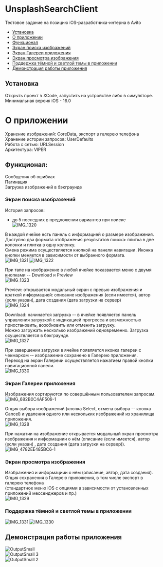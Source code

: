 # UnsplashSearchClient
Тестовое задание на позицию iOS-разработчика-интерна в Avito

* [Установка](#установка)
* [О приложении](#о-приложении)
* [Функционал](#функционал)
* [Экран поиска изображений](#экран-поиска-изображений)
* [Экран Галереи приложения](#экран-галереи-приложения)
* [Экран просмотра изображения](#экран-просмотра-изображения)
* [Поддержка тёмной и светлой темы в приложении](#поддержка-тёмной-и-светлой-темы-в-приложении)
* [Демонстрация работы приложения](#демонстрация-работы-приложения)

## Установка
Открыть проект в XCode, запустить на устройстве либо в симуляторе.\
Минимальная версия iOS - 16.0


# О приложении
Хранение изображений: CoreData, экспорт в галерею телефона\
Хранение истории запросов: UserDefaults\
Работа с сетью: URLSession\
Архитектура: VIPER

## Функционал:
Сообщения об ошибках\
Пагинация\
Загрузка изображений в бэкграунде

### Экран поиска изображений
История запросов: 
* до 5 последних в предложении вариантов при поиске\
![IMG_1320](https://github.com/user-attachments/assets/34d4f240-f74f-4c3c-a107-a52c77234f50)

В каждой ячейке есть панель с информацией о размере изображения.\
Доступно два формата отображения результатов поиска: плитка в две колонки и плитка в одну колонку.\
Смена режима осуществляется кнопкой на панели навигации. Иконка кнопки меняется в зависимости от выбранного формата.\
![IMG_1321](https://github.com/user-attachments/assets/86848f6e-357f-476f-b170-a08036d946ad) ![IMG_1322](https://github.com/user-attachments/assets/58851f89-0438-4ebd-b4fd-ef08cfab51a2)

При тапе на изображение в любой ячейке показвается меню с двумя кнопками -- Download и Preview\
![IMG_1323](https://github.com/user-attachments/assets/bad965f2-d251-4f9e-bb60-8590b212e75e)

Preview: открывается модальный экран с превью изображения и краткой информацией: описание изображения (если имеется), автор (если указан), дата создания (дата загрузки на сервер)\
![IMG_1324](https://github.com/user-attachments/assets/c4ed5ccc-eb04-402b-9198-41b547019e27)

Download: начинается загрузка -- в ячейке появляется панель управления загрузкой с индикацией прогресса и возможностью приостановить, возобновить или отменить загрузку.\
Можно загружать несколько изображений одновременно. Загрузка осуществляется в бэкграунде.\
![IMG_1327](https://github.com/user-attachments/assets/7e68b149-1b49-4514-97d9-086477f4c928)

При завершении загрузки в ячейке появляется иконка галереи с чекмарком -- изображение сохранено в Галерею приложения.\
Переход на экран Галереии осуществляется нажатием правой кнопки навигационной панели.\
![IMG_1330](https://github.com/user-attachments/assets/9815589d-e44a-4ef5-bed6-590d25561e3a)

### Экран Галереи приложения
Изображения сортируются по совершённым пользователем запросам.\
![IMG_682B0C4AF509-1](https://github.com/user-attachments/assets/c703e288-0807-41a5-8dfd-23b4e62e8f1a)

Опция выбора изображений (кнопка Select, отмена выбора -- кнопка Cancel) и удаления одного или нескольких изображений из хранилища приложения.\
![IMG_1328](https://github.com/user-attachments/assets/408c9a6c-cff6-4171-bf1c-ab8f9027c12c)

При нажатии на изображение открывается модальный экран просмотра изображения и информациии о нём (описание (если имеется), автор (если указан) , дата создания (дата загрузки на сервер)).\
![IMG_4782EE485BC6-1](https://github.com/user-attachments/assets/3915cd85-9ced-4149-ace1-c1063293d2c4)

### Экран просмотра изображения 
Изображения и информациии о нём (описание, автор, дата создания).\
Опция сохранения в Галерею приложения, в том числе экспорт в галерею телефона\
(стандартное меню iOS с опциями в зависимости от установленных приложений мессенджеров и пр.)\
![IMG_1329](https://github.com/user-attachments/assets/e4b99955-0e7f-4d26-8d52-bd435a47f1d4)


### Поддержка тёмной и светлой темы в приложении
![IMG_1331](https://github.com/user-attachments/assets/cea98037-3bcd-4c3f-81ea-814898a19b15) ![IMG_1330](https://github.com/user-attachments/assets/62ff6fd0-f15f-4682-b5c4-dc15a8d78350)



## Демонстрация работы приложения

![OutputSmall](https://github.com/user-attachments/assets/e1986759-14b2-466c-9d9e-cff80a595331)\
![OutputSmall 3](https://github.com/user-attachments/assets/b75f0cb3-e931-4584-87a5-f5e80c6637b1)\
![OutputSmall 2](https://github.com/user-attachments/assets/df83fb0d-7629-417b-a68e-cb8452a5ab2f)



